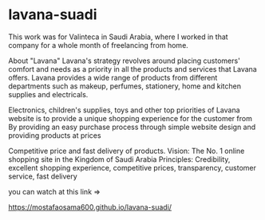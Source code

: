 # lavana-suadi

This work was for Valinteca in Saudi Arabia, where I worked in that company for a whole month of freelancing from home.

About "Lavana" Lavana's strategy revolves around placing customers' comfort and needs as a priority in all the products and services that Lavana offers. 
Lavana provides a wide range of products from different departments such as makeup, perfumes, stationery, home and kitchen supplies and electricals.

Electronics, children's supplies, toys and other top priorities of Lavana website is to provide a unique shopping experience for the customer from
By providing an easy purchase process through simple website design and providing products at prices

Competitive price and fast delivery of products. Vision: The No. 1 online shopping site in the Kingdom of Saudi Arabia Principles:
Credibility, excellent shopping experience, competitive prices, transparency, customer service,
fast delivery

you can watch at this link =>

https://mostafaosama600.github.io/lavana-suadi/
